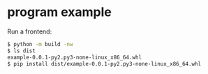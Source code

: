 # program example

Run a frontend:

```sh
$ python -m build -nw
$ ls dist
example-0.0.1-py2.py3-none-linux_x86_64.whl
$ pip install dist/example-0.0.1-py2.py3-none-linux_x86_64.whl
```
